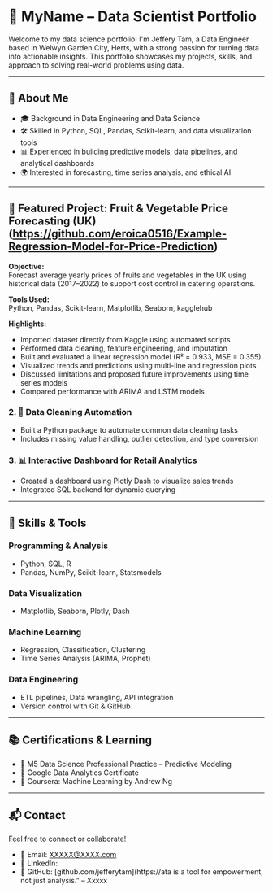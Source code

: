 
# 🧠 MyName – Data Scientist Portfolio

Welcome to my data science portfolio! I'm Jeffery Tam, a Data Engineer based in Welwyn Garden City, Herts, with a strong passion for turning data into actionable insights. This portfolio showcases my projects, skills, and approach to solving real-world problems using data.

---

## 📌 About Me

- 🎓 Background in Data Engineering and Data Science
- 🛠 Skilled in Python, SQL, Pandas, Scikit-learn, and data visualization tools
- 📊 Experienced in building predictive models, data pipelines, and analytical dashboards
- 🌍 Interested in forecasting, time series analysis, and ethical AI

---

## 📂 Featured Project: Fruit & Vegetable Price Forecasting (UK)(https://github.com/eroica0516/Example-Regression-Model-for-Price-Prediction)

**Objective:**  
Forecast average yearly prices of fruits and vegetables in the UK using historical data (2017–2022) to support cost control in catering operations.

**Tools Used:**  
Python, Pandas, Scikit-learn, Matplotlib, Seaborn, kagglehub

**Highlights:**
- Imported dataset directly from Kaggle using automated scripts
- Performed data cleaning, feature engineering, and imputation
- Built and evaluated a linear regression model (R² = 0.933, MSE = 0.355)
- Visualized trends and predictions using multi-line and regression plots
- Discussed limitations and proposed future improvements using time series models
- Compared performance with ARIMA and LSTM models

### 2. 🧹 Data Cleaning Automation
- Built a Python package to automate common data cleaning tasks
- Includes missing value handling, outlier detection, and type conversion
### 3. 📊 Interactive Dashboard for Retail Analytics
- Created a dashboard using Plotly Dash to visualize sales trends
- Integrated SQL backend for dynamic querying

---

## 🧰 Skills & Tools

### Programming & Analysis
- Python, SQL, R
- Pandas, NumPy, Scikit-learn, Statsmodels

### Data Visualization
- Matplotlib, Seaborn, Plotly, Dash

### Machine Learning
- Regression, Classification, Clustering
- Time Series Analysis (ARIMA, Prophet)

### Data Engineering
- ETL pipelines, Data wrangling, API integration
- Version control with Git & GitHub

---

## 📚 Certifications & Learning

- 📜 M5 Data Science Professional Practice – Predictive Modeling
- 📜 Google Data Analytics Certificate
- 📜 Coursera: Machine Learning by Andrew Ng
---

## 📬 Contact

Feel free to connect or collaborate!

- 📧 Email: XXXXX@XXXX.com
- 💼 LinkedIn: 
- 🐙 GitHub: [github.com/jefferytam](https://ata is a tool for empowerment, not just analysis.” – Xxxxx

